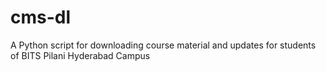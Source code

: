 # cms-dl
A Python script for downloading course material and updates for students of BITS Pilani Hyderabad Campus
